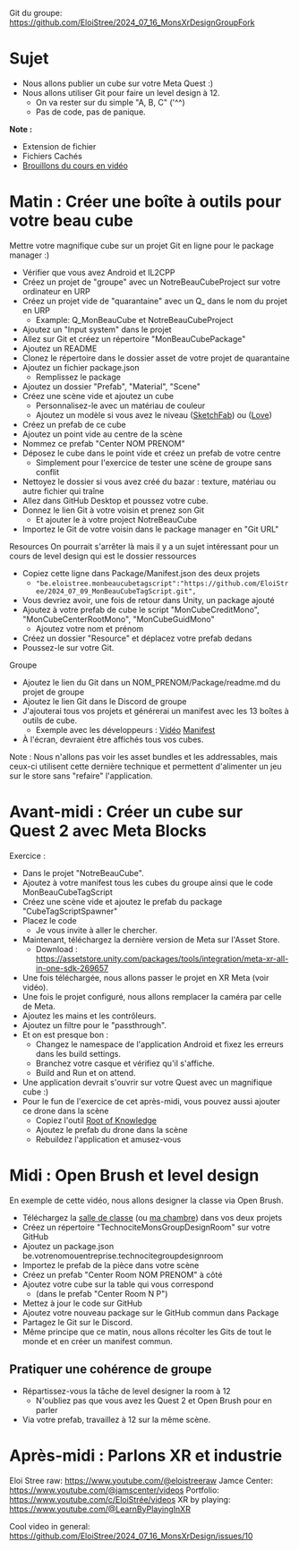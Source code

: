 

Git du groupe: https://github.com/EloiStree/2024_07_16_MonsXrDesignGroupFork

# Sujet 

- Nous allons publier un cube sur votre Meta Quest :)
- Nous allons utiliser Git pour faire un level design à 12.
  - On va rester sur du simple "A, B, C" ('^^)
  - Pas de code, pas de panique.

**Note :**
- Extension de fichier
- Fichiers Cachés
- [Brouillons du cours en vidéo](https://youtu.be/GMLUycNsHY4)

# Matin : Créer une boîte à outils pour votre beau cube

Mettre votre magnifique cube sur un projet Git en ligne pour le package manager :)

- Vérifier que vous avez Android et IL2CPP
- Créez un projet de "groupe" avec un NotreBeauCubeProject sur votre ordinateur en URP
- Créez un projet vide de "quarantaine" avec un Q_ dans le nom du projet en URP
  - Example: Q_MonBeauCube et NotreBeauCubeProject  
- Ajoutez un "Input system" dans le projet
- Allez sur Git et créez un répertoire "MonBeauCubePackage"
- Ajoutez un README
- Clonez le répertoire dans le dossier asset de votre projet de quarantaine
- Ajoutez un fichier package.json
  - Remplissez le package
- Ajoutez un dossier "Prefab", "Material", "Scene"
- Créez une scène vide et ajoutez un cube
  - Personnalisez-le avec un matériau de couleur
  - Ajoutez un modèle si vous avez le niveau ([SketchFab](https://sketchfab.com/search?features=downloadable&q=cube&type=models)) ou ([Love](https://sketchfab.com/search?features=downloadable&q=companion+cube&type=models))
- Créez un prefab de ce cube
- Ajoutez un point vide au centre de la scène
- Nommez ce prefab "Center NOM PRENOM"
- Déposez le cube dans le point vide et créez un prefab de votre centre
  - Simplement pour l'exercice de tester une scène de groupe sans conflit
- Nettoyez le dossier si vous avez créé du bazar : texture, matériau ou autre fichier qui traîne
- Allez dans GitHub Desktop et poussez votre cube.
- Donnez le lien Git à votre voisin et prenez son Git
  - Et ajouter le à votre project NotreBeauCube 
- Importez le Git de votre voisin dans le package manager en "Git URL"

Resources
On pourrait s'arrêter là mais il y a un sujet intéressant pour un cours de level design qui est le dossier ressources
- Copiez cette ligne dans Package/Manifest.json des deux projets
  - `"be.eloistree.monbeaucubetagscript":"https://github.com/EloiStree/2024_07_09_MonBeauCubeTagScript.git",`
- Vous devriez avoir, une fois de retour dans Unity, un package ajouté
- Ajoutez à votre prefab de cube le script "MonCubeCreditMono", "MonCubeCenterRootMono", "MonCubeGuidMono"
  - Ajoutez votre nom et prénom
- Créez un dossier "Resource" et déplacez votre prefab dedans
- Poussez-le sur votre Git.

Groupe
- Ajoutez le lien du Git dans un NOM_PRENOM/Package/readme.md du projet de groupe
- Ajoutez le lien Git dans le Discord de groupe
- J'ajouterai tous vos projets et générerai un manifest avec les 13 boîtes à outils de cube.
  - Exemple avec les développeurs : [Vidéo](https://www.youtube.com/watch?v=fn43x_gIuLM) [Manifest](https://github.com/EloiStree/2024_07_01_HelloUnityDroneSoccerMonsManifest/blob/main/To%20Copy%20In%20manifest.md)
- À l'écran, devraient être affichés tous vos cubes.

Note : Nous n'allons pas voir les asset bundles et les addressables, mais ceux-ci utilisent cette dernière technique et permettent d'alimenter un jeu sur le store sans "refaire" l'application.

# Avant-midi : Créer un cube sur Quest 2 avec Meta Blocks

Exercice : 
- Dans le projet "NotreBeauCube".
- Ajoutez à votre manifest tous les cubes du groupe ainsi que le code MonBeauCubeTagScript
- Créez une scène vide et ajoutez le prefab du package "CubeTagScriptSpawner"
- Placez le code 
  - Je vous invite à aller le chercher.
- Maintenant, téléchargez la dernière version de Meta sur l'Asset Store.
  - Download : https://assetstore.unity.com/packages/tools/integration/meta-xr-all-in-one-sdk-269657
- Une fois téléchargée, nous allons passer le projet en XR Meta (voir vidéo).
- Une fois le projet configuré, nous allons remplacer la caméra par celle de Meta.
- Ajoutez les mains et les contrôleurs.
- Ajoutez un filtre pour le "passthrough".
- Et on est presque bon :
  - Changez le namespace de l'application Android et fixez les erreurs dans les build settings.
  - Branchez votre casque et vérifiez qu'il s'affiche.
  - Build and Run et on attend.
- Une application devrait s'ouvrir sur votre Quest avec un magnifique cube :)
- Pour le fun de l'exercice de cet après-midi, vous pouvez aussi ajouter ce drone dans la scène
  - Copiez l'outil [Root of Knowledge](https://github.com/EloiStree/2023_02_19_RootsOfKnowledgeDrone)
  - Ajoutez le prefab du drone dans la scène
  - Rebuildez l'application et amusez-vous

# Midi : Open Brush et level design

En exemple de cette vidéo, nous allons designer la classe via Open Brush.
- Téléchargez la [salle de classe](#) (ou [ma chambre](https://github.com/EloiStree/2024_07_09_RoomScanWithOpenBrush)) dans vos deux projets
- Créez un répertoire "TechnociteMonsGroupDesignRoom" sur votre GitHub
- Ajoutez un package.json be.votrenomouentreprise.technocitegroupdesignroom
- Importez le prefab de la pièce dans votre scène
- Créez un prefab "Center Room NOM PRENOM" à côté
- Ajoutez votre cube sur la table qui vous correspond
  - (dans le prefab "Center Room N P")
- Mettez à jour le code sur GitHub
- Ajoutez votre nouveau package sur le GitHub commun dans Package
- Partagez le Git sur le Discord.
- Même principe que ce matin, nous allons récolter les Gits de tout le monde et en créer un manifest commun.

## Pratiquer une cohérence de groupe

- Répartissez-vous la tâche de level designer la room à 12
  - N'oubliez pas que vous avez les Quest 2 et Open Brush pour en parler
- Via votre prefab, travaillez à 12 sur la même scène.

# Après-midi : Parlons XR et industrie

Eloi Stree raw: https://www.youtube.com/@eloistreeraw
Jamce Center: https://www.youtube.com/@jamscenter/videos
Portfolio: https://www.youtube.com/c/EloiStrée/videos
XR by playing: https://www.youtube.com/@LearnByPlayingInXR

Cool video in general: https://github.com/EloiStree/2024_07_16_MonsXrDesign/issues/10
